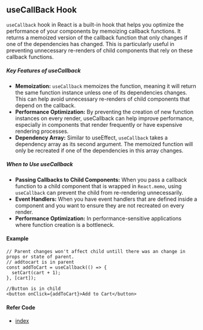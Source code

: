 ## useCallBack Hook
`useCallback` hook in React is a built-in hook that helps you optimize the performance of your components by memoizing callback functions. It returns a memoized version of the callback function that only changes if one of the dependencies has changed. This is particularly useful in preventing unnecessary re-renders of child components that rely on these callback functions.

##### Key Features of useCallback
- **Memoization:** `useCallback` memoizes the function, meaning it will return the same function instance unless one of its dependencies changes. This can help avoid unnecessary re-renders of child components that depend on the callback.
- **Performance Optimization:** By preventing the creation of new function instances on every render, useCallback can help improve performance, especially in components that render frequently or have expensive rendering processes.
- **Dependency Array:** Similar to useEffect, `useCallback` takes a dependency array as its second argument. The memoized function will only be recreated if one of the dependencies in this array changes.

##### When to Use useCallback
- **Passing Callbacks to Child Components:** When you pass a callback function to a child component that is wrapped in `React.memo`, using `useCallback` can prevent the child from re-rendering unnecessarily.
- **Event Handlers:** When you have event handlers that are defined inside a component and you want to ensure they are not recreated on every render.
- **Performance Optimization:** In performance-sensitive applications where function creation is a bottleneck.


#### Example

```
// Parent changes won't affect child untill there was an change in props or state of parent.
// addtocart is in parent
const addToCart = useCallback(() => {
  setCart(cart + 1);
}, [cart]);
 
//Button is in child  
<button onClick={addToCart}>Add to Cart</button>

```

#### Refer Code
- [index](./index.jsx)